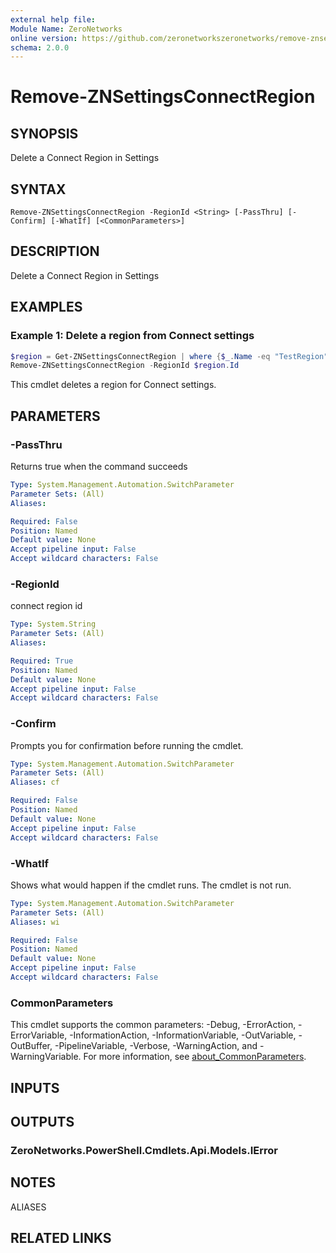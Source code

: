```yaml
---
external help file:
Module Name: ZeroNetworks
online version: https://github.com/zeronetworkszeronetworks/remove-znsettingsconnectregion
schema: 2.0.0
---
```


# Remove-ZNSettingsConnectRegion

## SYNOPSIS
Delete a Connect Region in Settings

## SYNTAX

```
Remove-ZNSettingsConnectRegion -RegionId <String> [-PassThru] [-Confirm] [-WhatIf] [<CommonParameters>]
```

## DESCRIPTION
Delete a Connect Region in Settings

## EXAMPLES

### Example 1: Delete a region from Connect settings
```powershell
$region = Get-ZNSettingsConnectRegion | where {$_.Name -eq "TestRegion"}
Remove-ZNSettingsConnectRegion -RegionId $region.Id

```

This cmdlet deletes a region for Connect settings.

## PARAMETERS

### -PassThru
Returns true when the command succeeds

```yaml
Type: System.Management.Automation.SwitchParameter
Parameter Sets: (All)
Aliases:

Required: False
Position: Named
Default value: None
Accept pipeline input: False
Accept wildcard characters: False
```

### -RegionId
connect region id

```yaml
Type: System.String
Parameter Sets: (All)
Aliases:

Required: True
Position: Named
Default value: None
Accept pipeline input: False
Accept wildcard characters: False
```

### -Confirm
Prompts you for confirmation before running the cmdlet.

```yaml
Type: System.Management.Automation.SwitchParameter
Parameter Sets: (All)
Aliases: cf

Required: False
Position: Named
Default value: None
Accept pipeline input: False
Accept wildcard characters: False
```

### -WhatIf
Shows what would happen if the cmdlet runs.
The cmdlet is not run.

```yaml
Type: System.Management.Automation.SwitchParameter
Parameter Sets: (All)
Aliases: wi

Required: False
Position: Named
Default value: None
Accept pipeline input: False
Accept wildcard characters: False
```

### CommonParameters
This cmdlet supports the common parameters: -Debug, -ErrorAction, -ErrorVariable, -InformationAction, -InformationVariable, -OutVariable, -OutBuffer, -PipelineVariable, -Verbose, -WarningAction, and -WarningVariable. For more information, see [about_CommonParameters](http://go.microsoft.com/fwlink/?LinkID=113216).

## INPUTS

## OUTPUTS

### ZeroNetworks.PowerShell.Cmdlets.Api.Models.IError

## NOTES

ALIASES

## RELATED LINKS

